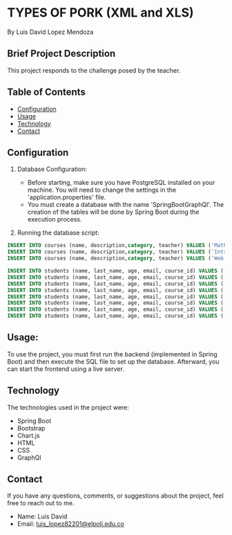 # TYPES OF PORK (XML and XLS)
By Luis David Lopez Mendoza

## Brief Project Description

This project responds to the challenge posed by the teacher.

## Table of Contents

- [Configuration](#configuration)
- [Usage](#usage)
- [Technology](#technology)
- [Contact](#contact)

## Configuration

1. Database Configuration:
   - Before starting, make sure you have PostgreSQL installed on your machine. You will need to change the settings in the 'application.properties' file.
   - You must create a database with the name 'SpringBootGraphQl'. The creation of the tables will be done by Spring Boot during the execution process.

2. Running the database script:

 ```sql
INSERT INTO courses (name, description,category, teacher) VALUES ('Mathematics Fundamentals','Explore the beauty of numbers and equations in this introductory mathematics course.','Mathematics', 'Juan Diego Ossa');
INSERT INTO courses (name, description,category, teacher) VALUES ('Introduction to Biology','Delve into the wonders of the natural world through experiments and observations.' ,'Science', 'Leandro Jarammillo');
INSERT INTO courses (name, description,category, teacher) VALUES ('Web Development Basics','Learn the fundamentals of coding and software development in this hands-on course.' ,'Technology', 'Neiro Figueroa');

INSERT INTO students (name, last_name, age, email, course_id) VALUES ('John', 'Serna', 26,'John@example.com', 1);
INSERT INTO students (name, last_name, age, email, course_id) VALUES ('Emily', 'Johnson', 21,'Emily@example.com', 2);
INSERT INTO students (name, last_name, age, email, course_id) VALUES ('Anyi', 'Hoyos', 22,'Anyi@example.com', 1);
INSERT INTO students (name, last_name, age, email, course_id) VALUES ('Michael', 'Williams', 24,'Michael@example.com', 3);
INSERT INTO students (name, last_name, age, email, course_id) VALUES ('Ethan', 'Miller', 18, 'Ethan@example.com',2);
INSERT INTO students (name, last_name, age, email, course_id) VALUES ('Alexander', 'Williams', 20,'Alexander@example.com', 3);
INSERT INTO students (name, last_name, age, email, course_id) VALUES ('Ava', 'Hoyos', 19, 'Ava@example.com',1);
INSERT INTO students (name, last_name, age, email, course_id) VALUES ('Michael', 'Williams', 22,'Michael@example.com', 3);

```
## Usage:
To use the project, you must first run the backend (implemented in Spring Boot) and then execute the SQL file to set up the database. Afterward, you can start the frontend using a live server.

## Technology
The technologies used in the project were:

- Spring Boot
- Bootstrap
- Chart.js
- HTML
- CSS
- GraphQl

## Contact

If you have any questions, comments, or suggestions about the project, feel free to reach out to me.

- Name: Luis David
- Email: luis_lopez82201@elpoli.edu.co
